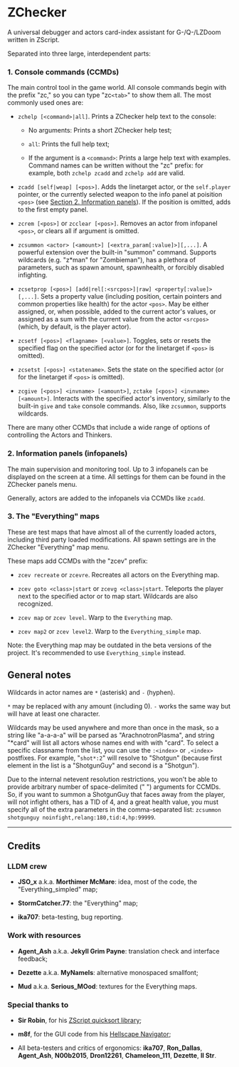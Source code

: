# ZChecker

A universal debugger and actors card-index assistant for G-/Q-/LZDoom written in ZScript.

Separated into three large, interdependent parts:


### 1. Console commands (CCMDs)

The main control tool in the game world. All console commands begin with the prefix "zc," so you can type "zc`<tab>`" to show them all. The most commonly used ones are:

- `zchelp [<command>|all]`. Prints a ZChecker help text to the console:
  
  - No arguments: Prints a short ZChecker help test;
  
  - `all`: Prints the full help text;
  
  - If the argument is a `<command>`: Prints a large help text with examples. Command names can be written without the "zc" prefix: for example, both `zchelp zcadd` and `zchelp add` are valid.

- `zcadd [self|weap] [<pos>]`. Adds the linetarget actor, or the `self.player` pointer, or the currently selected weapon to the info panel at poisition `<pos>` (see [Section 2. Information panels](#2-information-panels-infopanels)). If the position is omitted, adds to the first empty panel.

- `zcrem [<pos>]` or `zcclear [<pos>]`. Removes an actor from infopanel `<pos>`, or clears all if argument is omitted.

- `zcsummon <actor> [<amount>] [<extra_param[:value]>][,...]`. A powerful extension over the built-in "summon" command. Supports wildcards (e.g. "z*man" for "Zombieman"), has a plethora of parameters, such as spawn amount, spawnhealth, or forcibly disabled infighting.

- `zcsetprop [<pos>] [add|rel[:<srcpos>]|raw] <property[:value]>[,...]`. Sets a property value (including position, certain pointers and common properties like health) for the actor `<pos>`. May be either assigned, or, when possible, added to the current actor's values, or assigned as a sum with the current value from the actor `<srcpos>` (which, by default, is the player actor).

- `zcsetf [<pos>] <flagname> [<value>]`. Toggles, sets or resets the specified flag on the specified actor (or for the linetarget if `<pos>` is omitted).

- `zcsetst [<pos>] <statename>`. Sets the state on the specified actor (or for the linetarget if `<pos>` is omitted).

- `zcgive [<pos>] <invname> [<amount>]`, `zctake [<pos>] <invname> [<amount>]`. Interacts with the specified actor's inventory, similarly to the built-in `give` and `take` console commands. Also, like `zcsummon`, supports wildcards.

There are many other CCMDs that include a wide range of options of controlling the Actors and Thinkers.


### 2. Information panels (infopanels)

The main supervision and monitoring tool. Up to 3 infopanels can be displayed on the screen at a time. All settings for them can be found in the ZChecker panels menu.

Generally, actors are added to the infopanels via CCMDs like `zcadd`.


### 3. The "Everything" maps

These are test maps that have almost all of the currently loaded actors, including third party loaded modifications. All spawn settings are in the ZChecker "Everything" map menu.

These maps add CCMDs with the "zcev" prefix:

- `zcev recreate` or `zcevre`. Recreates all actors on the Everything map.

- `zcev goto <class>|start` or `zcevg <class>|start`. Teleports the player next to the specified actor or to map start. Wildcards are also recognized.

- `zcev map` or `zcev level`. Warp to the `Everything` map.

- `zcev map2` or `zcev level2`. Warp to the `Everything_simple` map.

Note: the Everything map may be outdated in the beta versions of the project. It's recommended to use `Everything_simple` instead.


## General notes

Wildcards in actor names are `*` (asterisk) and `-` (hyphen).

`*` may be replaced with any amount (including 0). `-` works the same way but will have at least one character.

Wildcards may be used anywhere and more than once in the mask, so a string like "a-a-a-a" will be parsed as "ArachnotronPlasma", and string "*card" will list all actors whose names end with with "card". To select a specific classname from the list, you can use the `:<index>` or `,<index>` postfixes. For example, "`shot*:2`" will resolve to "Shotgun" (because first element in the list is a "ShotgunGuy" and second is a "Shotgun").

Due to the internal netevent resolution restrictions, you won't be able to provide arbitrary number of space-delimited (" ") arguments for CCMDs. So, if you want to summon a ShotgunGuy that faces away from the player, will not infight others, has a TID of 4, and a great health value, you must specify all of the extra parameters in the comma-separated list: `zcsummon shotgunguy noinfight,relang:180,tid:4,hp:99999`.


---

## Credits

### LLDM crew

- **JSO_x** a.k.a. **Morthimer McMare**: idea, most of the code, the "Everything_simpled" map;

- **StormCatcher.77**: the "Everything" map;

- **ika707**: beta-testing, bug reporting.

### Work with resources

- **Agent_Ash** a.k.a. **Jekyll Grim Payne**: translation check and interface feedback;

- **Dezette** a.k.a. **MyNameIs**: alternative monospaced smallfont;

- **Mud** a.k.a. **Serious_MOod**: textures for the Everything maps.

### Special thanks to

- **Sir Robin**, for his [ZScript quicksort library](https://forum.zdoom.org/viewtopic.php?f=105&t=75757);

- **m8f**, for the GUI code from his [Hellscape Navigator](https://forum.zdoom.org/viewtopic.php?t=61643);

- All beta-testers and critics of ergonomics: **ika707**, **Ron_Dallas**, **Agent_Ash**, **N00b2015**, **Dron12261**, **Chameleon_111**, **Dezette**, **Il Str**.
